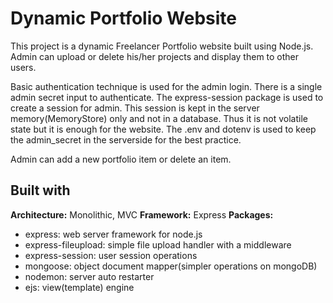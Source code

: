 # Dynamic Portfolio Website

This project is a dynamic Freelancer Portfolio website built using Node.js. Admin can upload or delete his/her projects and display them to other users.

Basic authentication technique is used for the admin login. There is a single admin secret input to authenticate. The express-session package is used to create a session for admin. This session is kept in the server memory(MemoryStore) only and not in a database. Thus it is not volatile state but it is enough for the website. The .env and dotenv is used to keep the admin_secret in the serverside for the best practice.

Admin can add a new portfolio item or delete an item.

## Built with

**Architecture:** Monolithic, MVC
**Framework:** Express
**Packages:**

- express: web server framework for node.js
- express-fileupload: simple file upload handler with a middleware
- express-session: user session operations
- mongoose: object document mapper(simpler operations on mongoDB)
- nodemon: server auto restarter
- ejs: view(template) engine

